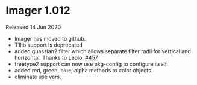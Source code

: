 # Imager 1.012

Released 14 Jun 2020

- Imager has moved to github. 
- T1lib support is deprecated 
- added guassian2 filter which allows separate filter radii for vertical and horizontal. Thanks to Leolo. [#457](https://github.com/tonycoz/imager/issues/457) 
- freetype2 support can now use pkg-config to configure itself. 
- added red, green, blue, alpha methods to color objects. 
- eliminate use vars.